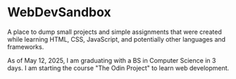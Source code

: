 # WebDevSandbox
A place to dump small projects and simple assignments that were created while learning HTML, CSS, JavaScript, and potentially other languages and frameworks. 

As of May 12, 2025, I am graduating with a BS in Computer Science in 3 days. I am starting the course "The Odin Project" to learn web development.